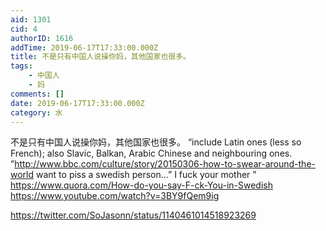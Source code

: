 ```yaml
---
aid: 1301
cid: 4
authorID: 1616
addTime: 2019-06-17T17:33:00.000Z
title: 不是只有中国人说操你妈，其他国家也很多。
tags:
    - 中国人
    - 妈
comments: []
date: 2019-06-17T17:33:00.000Z
category: 水
---
```


不是只有中国人说操你妈，其他国家也很多。 “include Latin ones (less so French); also Slavic, Balkan, Arabic Chinese and neighbouring ones. ”http://www.bbc.com/culture/story/20150306-how-to-swear-around-the-world want to piss a swedish person...” I fuck your mother ” https://www.quora.com/How-do-you-say-F-ck-You-in-Swedish https://www.youtube.com/watch?v=3BY9fQem9ig

https://twitter.com/SoJasonn/status/1140461014518923269
